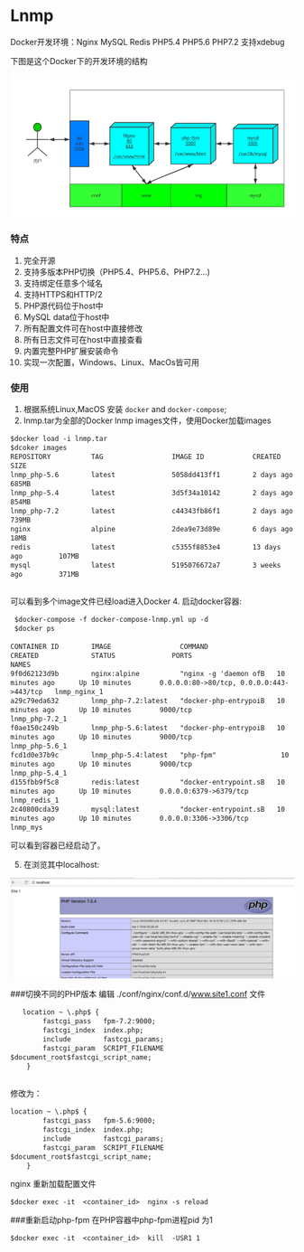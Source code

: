 # Lnmp

Docker开发环境：Nginx MySQL  Redis PHP5.4  PHP5.6 PHP7.2 支持xdebug 

下图是这个Docker下的开发环境的结构 

![Demo Image](./dnmp.png)

### 特点
1. 完全开源
2. 支持多版本PHP切换（PHP5.4、PHP5.6、PHP7.2...)
3. 支持绑定任意多个域名
4. 支持HTTPS和HTTP/2
5. PHP源代码位于host中
6. MySQL data位于host中
7. 所有配置文件可在host中直接修改
8. 所有日志文件可在host中直接查看
9. 内置完整PHP扩展安装命令
10. 实现一次配置，Windows、Linux、MacOs皆可用

### 使用
1. 根据系统Linux,MacOS 安装 `docker` and `docker-compose`;
2. lnmp.tar为全部的Docker lnmp images文件，使用Docker加载images 
    
```
$docker load -i lnmp.tar 
$dcoker images 
REPOSITORY          TAG                 IMAGE ID            CREATED             SIZE
lnmp_php-5.6        latest              5058dd413ff1        2 days ago          685MB
lnmp_php-5.4        latest              3d5f34a10142        2 days ago          854MB
lnmp_php-7.2        latest              c44343fb86f1        2 days ago          739MB
nginx               alpine              2dea9e73d89e        6 days ago          18MB
redis               latest              c5355f8853e4        13 days ago         107MB
mysql               latest              5195076672a7        3 weeks ago         371MB


```
可以看到多个image文件已经load进入Docker
4. 启动docker容器:

```
 $docker-compose -f docker-compose-lnmp.yml up -d 
 $docker ps 
    
CONTAINER ID        IMAGE                 COMMAND                  CREATED             STATUS              PORTS                                      NAMES
9f0d62123d9b        nginx:alpine          "nginx -g 'daemon ofΒ   10 minutes ago      Up 10 minutes       0.0.0.0:80->80/tcp, 0.0.0.0:443->443/tcp   lnmp_nginx_1
a29c79eda632        lnmp_php-7.2:latest   "docker-php-entrypoiΒ   10 minutes ago      Up 10 minutes       9000/tcp                                   lnmp_php-7.2_1
f0ae150c249b        lnmp_php-5.6:latest   "docker-php-entrypoiΒ   10 minutes ago      Up 10 minutes       9000/tcp                                   lnmp_php-5.6_1
fcd1d0e37b9c        lnmp_php-5.4:latest   "php-fpm"                10 minutes ago      Up 10 minutes       9000/tcp                                   lnmp_php-5.4_1
d155fbb9f5c8        redis:latest          "docker-entrypoint.sΒ   10 minutes ago      Up 10 minutes       0.0.0.0:6379->6379/tcp                     lnmp_redis_1
2c40800cda39        mysql:latest          "docker-entrypoint.sΒ   10 minutes ago      Up 10 minutes       0.0.0.0:3306->3306/tcp                     lnmp_mys

```   

可以看到容器已经启动了。
    
5. 在浏览其中localhost:

![Demo Image](./snapshot.png)

###切换不同的PHP版本
编辑 ./conf/nginx/conf.d/www.site1.conf 文件

```
   location ~ \.php$ {
        fastcgi_pass   fpm-7.2:9000;
        fastcgi_index  index.php;
        include        fastcgi_params;
        fastcgi_param  SCRIPT_FILENAME  $document_root$fastcgi_script_name;
    }
    
```

修改为：

```
location ~ \.php$ {
        fastcgi_pass   fpm-5.6:9000;
        fastcgi_index  index.php;
        include        fastcgi_params;
        fastcgi_param  SCRIPT_FILENAME  $document_root$fastcgi_script_name;
    }
```
nginx 重新加载配置文件

```
$docker exec -it  <container_id>  nginx -s reload 	
```

###重新启动php-fpm 
在PHP容器中php-fpm进程pid 为1 
```
$docker exec -it  <container_id>  kill  -USR1 1	
```